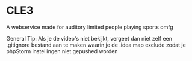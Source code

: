 # CLE3
A webservice made for auditory limited people playing sports
omfg


General Tip: Als je de video's niet bekijkt, vergeet dan niet zelf een .gitignore bestand aan te maken waarin je de .idea map exclude zodat je phpStorm instellingen niet gepushed worden 
